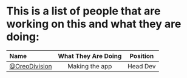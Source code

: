 # This is a list of people that are working on this and what they are doing:

| Name             |      What They Are Doing      |      Position      |
| :------------------- | :-------------------: | :-------------------:
| [@OreoDivision](https://github.com/OreoDivision)       |      Making the app       |       Head Dev       |
